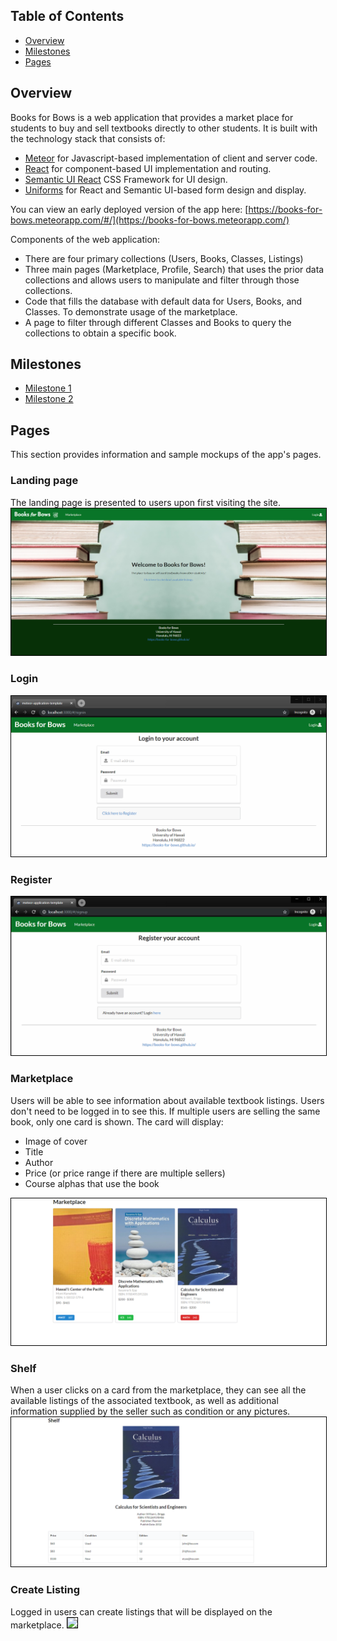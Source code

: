 ## Table of Contents

* [Overview](#overview)
* [Milestones](#milestones)
* [Pages](#pages)

## Overview
Books for Bows is a web application that provides a market place for students to buy and sell textbooks directly to other students. It is built with the technology stack that consists of:

* [Meteor](https://www.meteor.com/) for Javascript-based implementation of client and server code.
* [React](https://reactjs.org/) for component-based UI implementation and routing.
* [Semantic UI React](https://react.semantic-ui.com/) CSS Framework for UI design.
* [Uniforms](https://uniforms.tools/) for React and Semantic UI-based form design and display.

You can view an early deployed version of the app here: [https://books-for-bows.meteorapp.com/#/](https://books-for-bows.meteorapp.com/)

Components of the web application:

* There are four primary collections (Users, Books, Classes, Listings)
* Three main pages (Marketplace, Profile, Search) that uses the prior data collections and allows users to manipulate and filter through those collections.
* Code that fills the database with default data for Users, Books, and Classes. To demonstrate usage of the marketplace.
* A page to filter through different Classes and Books to query the collections to obtain a specific book.

## Milestones
* [Milestone 1](https://github.com/books-for-bows/books-for-bows/projects/2)
* [Milestone 2](https://github.com/books-for-bows/books-for-bows/projects/3)

## Pages
This section provides information and sample mockups of the app's pages.

### Landing page
The landing page is presented to users upon first visiting the site.
<img src="assets/images/mockups/landing-mockup.PNG" style="border: 1px solid black">

### Login 
<img src="assets/images/mockups/login-mockup.png" style="border: 1px solid black">

### Register 
<img src="assets/images/mockups/register-mockup.png" style="border: 1px solid black">

### Marketplace
Users will be able to see information about available textbook listings. Users don't need to be logged in to see this. If multiple users are selling the same book, only one card is shown. The card will display:
- Image of cover
- Title
- Author
- Price (or price range if there are multiple sellers)
- Course alphas that use the book
<img src="assets/images/mockups/marketplace-mockup.png" style="border: 1px solid black">

### Shelf
When a user clicks on a card from the marketplace, they can see all the available listings of the associated textbook, as well as additional information supplied by the seller such as condition or any pictures.
<img src="assets/images/mockups/shelf-mockup.png" style="border: 1px solid black">

### Create Listing
Logged in users can create listings that will be displayed on the marketplace.
<image src="assets/images/mockups/createlisting-mockup.png" style="border: 1px solid black">